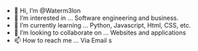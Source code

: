 - 👋 Hi, I’m @Waterm3lon
- 👀 I’m interested in ... Software engineering and business.
- 🌱 I’m currently learning ... Python, Javascript, Html, CSS, etc.
- 💞️ I’m looking to collaborate on ... Websites and applications
- 📫 How to reach me ... Via Email s

<!---
Waterm3lon/Waterm3lon is a ✨ special ✨ repository because its `README.md` (this file) appears on your GitHub profile.
You can click the Preview link to take a look at your changes.
--->
